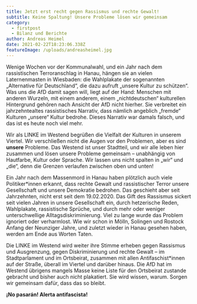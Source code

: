 ```yaml
---
title: Jetzt erst recht gegen Rassismus und rechte Gewalt!
subtitle: Keine Spaltung! Unsere Probleme lösen wir gemeinsam
category:
  - firstpost
  - Bilanz und Berichte
author: Andreas Heimel
date: 2021-02-22T18:23:06.338Z
featureImage: /uploads/andreasheimel.jpg
---
```

Wenige Wochen vor der Kommunalwahl, und ein Jahr nach dem rassistischen Terroranschlag in Hanau, hängen sie an vielen Laternenmasten in Wiesbaden: die Wahlplakate der sogenannten „Alternative für Deutschland“, die dazu aufruft „unsere Kultur zu schützen“. Was uns die AfD damit sagen will, liegt auf der Hand: Menschen mit anderen Wurzeln, mit einem anderem, einem „nichtdeutschen“ kulturellen Hintergrund gehören nach Ansicht der AfD nicht hierher. Sie verbreitet ein jahrzehntealtes rassistisches Narrativ, dass nämlich angeblich „fremde“ Kulturen „unsere“ Kultur bedrohe. Dieses Narrativ war damals falsch, und das ist es heute noch viel mehr.

Wir als LINKE im Westend begrüßen die Vielfalt der Kulturen in unserem Viertel. Wir verschließen nicht die Augen vor den Problemen, aber es sind **unsere** Probleme. Das Westend ist unser Stadtteil, und wir alle leben hier zusammen und lösen unsere Probleme gemeinsam – unabhängig von Hautfarbe, Kultur oder Sprache. Wir lassen uns nicht spalten in „wir“ und „die“, denn die Grenzen verlaufen zwischen oben und unten!

Ein Jahr nach dem Massenmord in Hanau haben plötzlich auch viele Politiker*innen erkannt, dass rechte Gewalt und rassistischer Terror unsere Gesellschaft und unsere Demokratie bedrohen. Das geschieht aber seit Jahrzehnten, nicht erst seit dem 19.02.2020. Das Gift des Rassismus sickert seit vielen Jahren in unsere Gesellschaft ein, durch hetzerische Reden, Wahlplakate, rassistische Sprüche, und durch mehr oder weniger unterschwellige Alltagsdiskriminierung. Viel zu lange wurde das Problem ignoriert oder verharmlost. Wie wir schon in Mölln, Solingen und Rostock Anfang der Neunziger Jahre, und zuletzt wieder in Hanau gesehen haben, werden am Ende aus Worten Taten.

Die LINKE im Westend wird weiter ihre Stimme erheben gegen Rassismus und Ausgrenzung, gegen Diskriminierung und rechte Gewalt – im Stadtparlament und im Ortsbeirat, zusammen mit allen Antifaschist*innen auf der Straße, überall im Viertel und darüber hinaus. Die AfD hat im Westend übrigens mangels Masse keine Liste für den Ortsbeirat zustande gebracht und bisher auch nicht plakatiert. Sie wird wissen, warum. Sorgen wir gemeinsam dafür, dass das so bleibt.

**¡No pasarán! Alerta antifascista!**